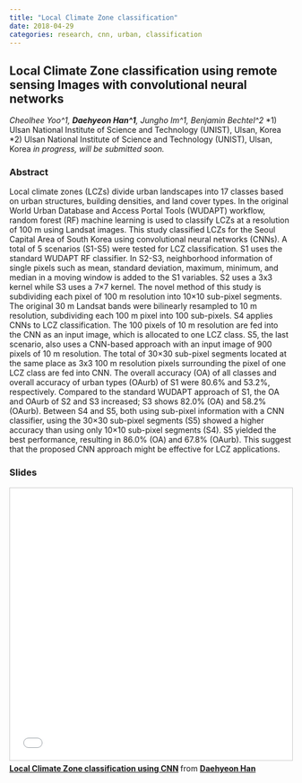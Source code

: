 ```yaml
---
title: "Local Climate Zone classification"
date: 2018-04-29
categories: research, cnn, urban, classification
---
```

## Local Climate Zone classification using remote sensing Images with convolutional neural networks

*Cheolhee Yoo^1, **Daehyeon Han^1**, Jungho Im^1, Benjamin Bechtel^2*
*1) Ulsan National Institute of Science and Technology (UNIST), Ulsan, Korea
*2) Ulsan National Institute of Science and Technology (UNIST), Ulsan, Korea
*in progress, will be submitted soon.*

### Abstract

  Local climate zones (LCZs) divide urban landscapes into 17 classes based on urban structures, building densities, and land cover types. In the original World Urban Database and Access Portal Tools (WUDAPT) workflow, random forest (RF) machine learning is used to classify LCZs at a resolution of 100 m using Landsat images. This study classified LCZs for the Seoul Capital Area of South Korea using convolutional neural networks (CNNs). A total of 5 scenarios (S1-S5) were tested for LCZ classification. S1 uses the standard WUDAPT RF classifier. In S2-S3, neighborhood information of single pixels such as mean, standard deviation, maximum, minimum, and median in a moving window is added to the S1 variables. S2 uses a 3x3 kernel while S3 uses a 7×7 kernel. The novel method of this study is subdividing each pixel of 100 m resolution into 10×10 sub-pixel segments. The original 30 m Landsat bands were bilinearly resampled to 10 m resolution, subdividing each 100 m pixel into 100 sub-pixels. S4 applies CNNs to LCZ classification. The 100 pixels of 10 m resolution are fed into the CNN as an input image, which is allocated to one LCZ class. S5, the last scenario, also uses a CNN-based approach with an input image of 900 pixels of 10 m resolution. The total of 30×30 sub-pixel segments located at the same place as 3x3 100 m resolution pixels surrounding the pixel of one LCZ class are fed into CNN. The overall accuracy (OA) of all classes and overall accuracy of urban types (OAurb) of S1 were 80.6% and 53.2%, respectively. Compared to the standard WUDAPT approach of S1, the OA and OAurb of S2 and S3 increased; S3 shows 82.0% (OA) and 58.2% (OAurb). Between S4 and S5, both using sub-pixel information with a CNN classifier, using the 30×30 sub-pixel segments (S5) showed a higher accuracy than using only 10×10 sub-pixel segments (S4). S5 yielded the best performance, resulting in 86.0% (OA) and 67.8% (OAurb). This suggest that the proposed CNN approach might be effective for LCZ applications.


### Slides
<iframe src="//www.slideshare.net/slideshow/embed_code/key/MGaqurQY1rZlJp" width="595" height="485" frameborder="0" marginwidth="0" marginheight="0" scrolling="no" style="border:1px solid #CCC; border-width:1px; margin-bottom:5px; max-width: 100%;" allowfullscreen> </iframe> <div style="margin-bottom:5px"> <strong> <a href="//www.slideshare.net/wyinatall/local-climate-zone-classification-using-cnn-95571452" title="Local Climate Zone classification using CNN" target="_blank">Local Climate Zone classification using CNN</a> </strong> from <strong><a href="//www.slideshare.net/wyinatall" target="_blank">Daehyeon Han</a></strong> </div>